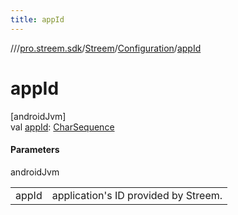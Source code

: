 ```yaml
---
title: appId
---
```

//[<root>](../../../../index.html)/[pro.streem.sdk](../../index.html)/[Streem](../index.html)/[Configuration](index.html)/[appId](app-id.html)



# appId



[androidJvm]\
val [appId](app-id.html): [CharSequence](https://kotlinlang.org/api/latest/jvm/stdlib/kotlin/-char-sequence/index.html)



#### Parameters


androidJvm

| | |
|---|---|
| appId | application's ID provided by Streem. |




